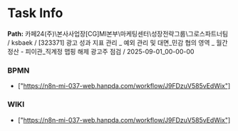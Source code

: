 # Task Info

**Path:** 카페24(주)\본사사업장\[CG]MI본부\마케팅센터\성장전략그룹\그로스파트너팀 / ksbaek / [323371] 광고 성과 지표 관리 _ 예외 관리 및 대면_민감 협의 영역 _ 월간 정산 - 피이관_직계정 맵핑 해제 광고주 점검 / 2025-09-01_00-00-00

### BPMN
- ["https://n8n-mi-037-web.hanpda.com/workflow/J9FDzuV585vEdWix"]

### WIKI
- ["https://n8n-mi-037-web.hanpda.com/workflow/J9FDzuV585vEdWix"]

